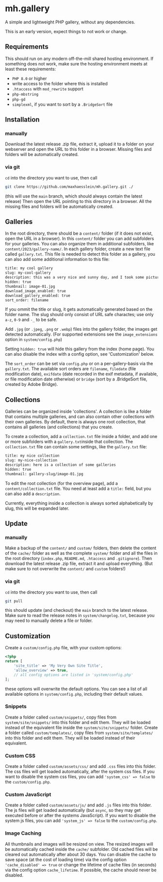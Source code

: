 # mh.gallery

A simple and lightweight PHP gallery, without any dependencies.

This is an early version, expect things to not work or change.

## Requirements

This should run on any modern off-the-mill shared hosting environment. If something does not work, make sure the hosting environment meets at least these requirements:

- `PHP 8.0` or higher
- write access to the folder where this is installed
- `.htaccess` with `mod_rewrite` support
- `php-mbstring`
- `php-gd`
- `simplexml`, if you want to sort by a `.BridgeSort` file

## Installation

### manually

Download the latest release .zip file, extract it, upload it to a folder on your webserver and open the URL to this folder in a browser. Missing files and folders will be automatically created.

### via git

`cd` into the directory you want to use, then call

```bash
git clone https://github.com/maxhaesslein/mh.gallery.git ./
```

(this will use the `main` branch, which should always contain the latest release)
Then open the URL pointing to this directory in a browser. All the missing files and folders will be automatically created.

## Galleries

In the root directory, there should be a `content/` folder (if it does not exist, open the URL in a browser). In this `content/` folder you can add subfolders for your galleries. You can also organize them in additional subfolders, like  `content/2023/gallery-name/`. In each gallery folder, create a new text file called  `gallery.txt`. This file is needed to detect this folder as a gallery, you can also add some additional information to this file:

```txt
title: my cool gallery
slug: my-cool-gallery
description: this was a very nice and sunny day, and I took some pictures.
hidden: true
thumbnail: image-01.jpg
download_image_enabled: true
download_gallery_enabled: true
sort_order: filename
```

If you ommit the title or slug, it gets automatically generated based on the folder name. The slug should only consist of URL safe charactes; use only `a-z`, `0-9` and `-_` to be safe.

Add `.jpg` (or `.jpeg`, `.png` or `.webp`) files into the gallery folder, the images get detected automatically. (For supported extensions see the `image_extensions` option in `system/config.php`)

Setting `hidden: true` will hide this gallery from the index (home page). You can also disable the index with a config option, see 'Customization' below.

The `sort_order` can be set via `config.php` or on a per-gallery-basis via the `gallery.txt`. The available sort orders are `filename`, `filedate` (file modification date), `exifdate` (date recorded in the exif metadata, if available, or file modification date otherwise) or `bridge` (sort by a .BridgeSort file, created by Adobe Bridge).

## Collections

Galleries can be organized inside 'collections'. A collection is like a folder that contains multiple galleries, and can also contain other collections with their own galleries. By default, there is always one root collection, that contains all galleries (and collections) that you create.

To create a collection, add a `collection.txt` file inside a folder, and add one or more subfolders with a `gallery.txt`inside that collection. The `collection.txt` file can contain some settings, like the `gallery.txt` file:

```txt
title: my nice collection
slug: my-nice-collection
description: here is a collection of some galleries
hidden: true
thumbnail: gallery-slug/image-01.jpg
```

To edit the root collection (for the overview page), add a `content/collection.txt` file. You need at least add a `title:` field, but you can also add a `description`.

Currently, everything inside a collection is always sorted alphabetically by slug, this will be expanded later.

## Update

### manually

Make a backup of the `content/` and `custom/` folders, then delete the content of the `cache/` folder as well as the complete `system/` folder and all the files in the root directory (`index.php`, `README.md`, `.htaccess` and `.gitignore`). Then download the latest release .zip file, extract it and upload everything. (But make sure to not overwrite the `content/` and `custom` folders!)

### via git

`cd` into the directory you want to use, then call

```bash
git pull
```

this should update (and checkout) the `main` branch to the latest release. Make sure to read the release notes in `system/changelog.txt`, because you may need to manually delete a file or folder.

## Customization

Create a `custom/config.php` file, with your custom options:

```php
<?php
return [
	'site_title' => 'My Very Own Site Title',
	'allow_overview' => true,
	// all config options are listed in 'system/config.php'
];
```

these options will overwrite the default options. You can see a list of all available options in `system/config.php`, including their default values.

### Snippets

Create a folder called `custom/snippets/`, copy files from `system/site/snippets/` into this folder and edit them. They will be loaded instead of the equivalent file inside the `system/site/snippets/` folder. Create a folder called `custom/templates/`, copy files from `system/site/templates/` into this folder and edit them. They will be loaded instead of their equivalent.

### Custom CSS

Create a folder called `custom/assets/css/` and add `.css` files into this folder. The css files will get loaded automatically, after the system css files. If you want to disable the system css files, you can add `'system_css' => false` to the `custom/config.php`.

### Custom JavaScript

Create a folder called `custom/assets/js/` and add `.js` files into this folder. The js files will get loaded automatically (but `async`, so they may get executed before or after the systems JavaScript). If you want to disable the system js files, you can add `'system_js' => false` to the `custom/config.php`.

### Image Caching

All thumbnails and images will be resized on view. The resized images will be automatically cached inside the `cache/` subfolder. Old cached files will be cleared out automatically after about 30 days. You can disable the cache to save space (at the cost of loading time) via the config option `'cache_disabled' => true` or change the lifetime of cache files (in seconds) via the config option `cache_lifetime`. If possible, the cache should never be disabled.
